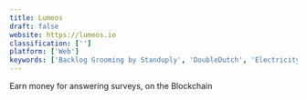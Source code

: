 ```yaml
---
title: Lumeos
draft: false 
website: https://lumeos.io
classification: ['']
platform: ['Web']
keywords: ['Backlog Grooming by Standuply', 'DoubleDutch', 'Electricity Map', 'Eventleaf Online', 'Maslow', 'MeetMax', 'Refiner', 'Slack Surveys by Standuply', 'Sli.do', 'Social Tables', 'Survais', 'Survey Monkey', 'SurveyMonkey Intelligence', 'SurveySparrow', 'Survicate', 'Survicate for Intercom', 'Swift Polling', 'Typeform', 'Unblu', 'Vrixe', 'Wedgies']
---
```

Earn money for answering surveys, on the Blockchain